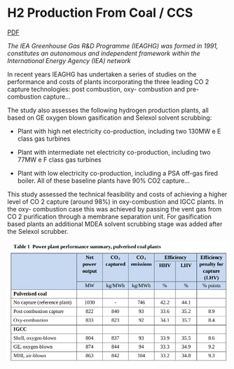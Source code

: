 # H2 Production From Coal / CCS

[PDF](https://ieaghg.org/docs/General_Docs/Reports/2014-03.pdf)

*The IEA Greenhouse Gas R&D Programme (IEAGHG) was formed in 1991,
constitutes an autonomous and independent framework within the
International Energy Agency (IEA) network*

In recent years IEAGHG has undertaken a series of studies on the
performance and costs of plants incorporating the three leading CO 2
capture technologies: post combustion, oxy- combustion and
pre-combustion capture...

The study also assesses the following hydrogen production plants, all
based on GE oxygen blown gasification and Selexol solvent scrubbing:

* Plant with high net electricity co-production, including two 130MW e
E class gas turbines

* Plant with intermediate net electricity co-production, including two
77MW e F class gas turbines

* Plant with low electricity co-production, including a PSA off-gas
fired boiler.  All of these baseline plants have 90% CO2 capture...

This study assessed the technical feasibility and costs of achieving a
higher level of CO 2 capture (around 98%) in oxy-combustion and IGCC
plants. In the oxy- combustion case this was achieved by passing the
vent gas from CO 2 purification through a membrane separation
unit. For gasification based plants an additional MDEA solvent
scrubbing stage was added after the Selexol scrubber.

![](h2-coal-01.png)


